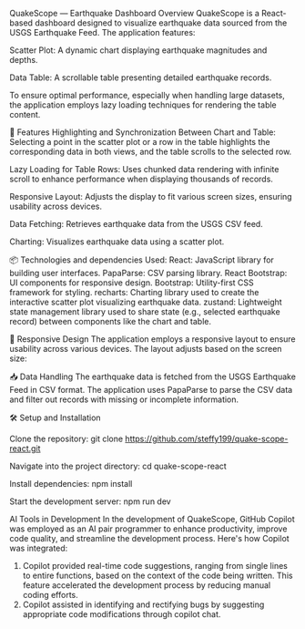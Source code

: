 QuakeScope — Earthquake Dashboard
Overview
QuakeScope is a React-based dashboard designed to visualize earthquake data sourced from the USGS Earthquake Feed. The application features:

Scatter Plot: A dynamic chart displaying earthquake magnitudes and depths.

Data Table: A scrollable table presenting detailed earthquake records.

To ensure optimal performance, especially when handling large datasets, the application employs lazy loading techniques for rendering the table content.

🚀 Features
Highlighting and Synchronization Between Chart and Table:  Selecting a point in the scatter plot or a row in the table highlights the corresponding data in both views, and the table scrolls to the selected row.

Lazy Loading for Table Rows: Uses chunked data rendering with infinite scroll to enhance performance when displaying thousands of records.

Responsive Layout: Adjusts the display to fit various screen sizes, ensuring usability across devices.

Data Fetching: Retrieves earthquake data from the USGS CSV feed.

Charting: Visualizes earthquake data using a scatter plot.

📦 Technologies and dependencies Used:
React: JavaScript library for building user interfaces.
PapaParse: CSV parsing library.
React Bootstrap: UI components for responsive design.
Bootstrap: Utility-first CSS framework for styling.
recharts: Charting library used to create the interactive scatter plot visualizing earthquake data.
zustand: Lightweight state management library used to share state (e.g., selected earthquake record) between components like the chart and table.

📱 Responsive Design
The application employs a responsive layout to ensure usability across various devices. The layout adjusts based on the screen size:

📥 Data Handling
The earthquake data is fetched from the USGS Earthquake Feed in CSV format. The application uses PapaParse to parse the CSV data and filter out records with missing or incomplete information.


🛠️ Setup and Installation

Clone the repository:
git clone https://github.com/steffy199/quake-scope-react.git

Navigate into the project directory:
cd quake-scope-react

Install dependencies:
npm install

Start the development server:
npm run dev

AI Tools in Development
In the development of QuakeScope, GitHub Copilot was employed as an AI pair programmer to enhance productivity, improve code quality, and streamline the development process. Here's how Copilot was integrated:
1. Copilot provided real-time code suggestions, ranging from single lines to entire functions, based on the context of the code being written. This feature accelerated the development process by reducing manual coding efforts. 
2. Copilot assisted in identifying and rectifying bugs by suggesting appropriate code modifications through copilot chat.